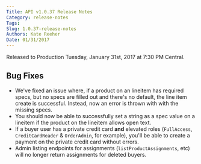 ```yaml
---
Title: API v1.0.37 Release Notes
Category: release-notes
Tags: 
Slug: 1.0.37-release-notes
Authors: Kate Reeher
Date: 01/31/2017
---
```


Released to Production Tuesday, January 31st, 2017 at 7:30 PM Central. 

## Bug Fixes
- We've fixed an issue where, if a product on an lineitem has required specs, but no specs are filled out and there's no default, the line item create is successful. Instead, now an error is thrown with with the missing specs.
- You should now be able to successfully set a string as a spec value on a lineitem if the product on the lineitem allows open text.
- If a buyer user has a private credit card **and** elevated roles (`FullAccess`, `CreditCardReader` & `OrderAdmin`, for example), you'll be able to create a payment on the private credit card without errors.
- Admin listing endpoints for assignments (`listProductAssignments`, etc) will no longer return assignments for deleted buyers. 
